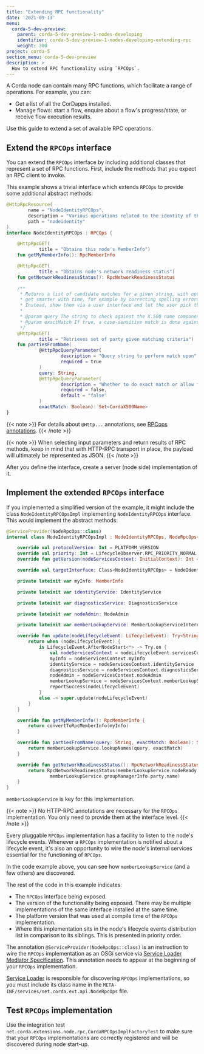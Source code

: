 ```yaml
---
title: "Extending RPC functionality"
date: '2021-09-13'
menu:
  corda-5-dev-preview:
    parent: corda-5-dev-preview-1-nodes-developing
    identifier: corda-5-dev-preview-1-nodes-developing-extending-rpc
    weight: 300
project: corda-5
section_menu: corda-5-dev-preview
description: >
  How to extend RPC functionality using `RPCOps`.
---
```


A Corda node can contain many RPC functions, which facilitate a range of operations. For example, you can:
* Get a list of all the CorDapps installed.
* Manage flows: start a flow, enquire about a flow's progress/state, or receive flow execution results.

Use this guide to extend a set of available RPC operations.

## Extend the `RPCOps` interface

You can extend the `RPCOps` interface by including additional classes that represent a set of RPC functions.
First, include the methods that you expect an RPC client to invoke.

This example shows a trivial interface which extends `RPCOps` to provide some additional abstract methods:

````kotlin
@HttpRpcResource(
        name = "NodeIdentityRPCOps",
        description = "Various operations related to the identity of the Corda node in the network",
        path = "nodeidentity"
)
interface NodeIdentityRPCOps : RPCOps {

    @HttpRpcGET(
            title = "Obtains this node's MemberInfo")
    fun getMyMemberInfo(): RpcMemberInfo

    @HttpRpcGET(
            title = "Obtains node's network readiness status")
    fun getNetworkReadinessStatus(): RpcNetworkReadinessStatus

    /**
     * Returns a list of candidate matches for a given string, with optional fuzzy(ish) matching. Fuzzy matching may
     * get smarter with time, for example by correcting spelling errors, so you should not hard-code indexes into the results.
     * Instead, show them via a user interface and let the user pick the one they want.
     *
     * @param query The string to check against the X.500 name components.
     * @param exactMatch If true, a case-sensitive match is done against each component of each X.500 name.
     */
    @HttpRpcGET(
            title = "Retrieves set of party given matching criteria")
    fun partiesFromName(
            @HttpRpcQueryParameter(
                    description = "Query string to perform match upon",
                    required = true
            )
            query: String,
            @HttpRpcQueryParameter(
                    description = "Whether to do exact match or allow fuzzy matches",
                    required = false,
                    default = "false"
            )
            exactMatch: Boolean): Set<CordaX500Name>
}
````
{{< note >}}
For details about `@Http...` annotations, see [RPCops annotations](expose-rpc/annotation.md).
{{< /note >}}

{{< note >}}
When selecting input parameters and return results of RPC methods, keep in mind that with HTTP-RPC transport in place, the payload will ultimately be represented as JSON.
{{< /note >}}

After you define the interface, create a server (node side) implementation of it.

## Implement the extended `RPCOps` interface

If you implemented a simplified version of the example, it might include the class
`NodeIdentityRPCOpsImpl` implementing `NodeIdentityRPCOps` interface. This would implement the abstract
methods:

```kotlin
@ServiceProvider(NodeRpcOps::class)
internal class NodeIdentityRPCOpsImpl : NodeIdentityRPCOps, NodeRpcOps<NodeIdentityRPCOps> {

    override val protocolVersion: Int = PLATFORM_VERSION
    override val priority: Int = LifecycleObserver.RPC_PRIORITY_NORMAL
    override fun getVersion(nodeServicesContext: InitialContext): Int = 1

    override val targetInterface: Class<NodeIdentityRPCOps> = NodeIdentityRPCOps::class.java

    private lateinit var myInfo: MemberInfo

    private lateinit var identityService: IdentityService

    private lateinit var diagnosticsService: DiagnosticsService

    private lateinit var nodeAdmin: NodeAdmin

    private lateinit var memberLookupService: MemberLookupServiceInternal

    override fun update(nodeLifecycleEvent: LifecycleEvent): Try<String> {
        return when (nodeLifecycleEvent) {
            is LifecycleEvent.AfterNodeStart<*> -> Try.on {
                val nodeServicesContext = nodeLifecycleEvent.servicesContext as ExtendedNodeServicesContext
                myInfo = nodeServicesContext.myInfo
                identityService = nodeServicesContext.identityService
                diagnosticsService = nodeServicesContext.diagnosticsService
                nodeAdmin = nodeServicesContext.nodeAdmin
                memberLookupService = nodeServicesContext.memberLookupService as MemberLookupServiceInternal
                reportSuccess(nodeLifecycleEvent)
            }
            else -> super.update(nodeLifecycleEvent)
        }
    }

    override fun getMyMemberInfo(): RpcMemberInfo {
        return convertToRpcMemberInfo(myInfo)
    }

    override fun partiesFromName(query: String, exactMatch: Boolean): Set<CordaX500Name> {
        return memberLookupService.lookupNames(query, exactMatch)
    }

    override fun getNetworkReadinessStatus(): RpcNetworkReadinessStatus {
        return RpcNetworkReadinessStatus(memberLookupService.nodeReady.isDone, memberLookupService.isGroupManager,
                memberLookupService.groupManagerInfo.party.name)
    }
}
```

`memberLookupService` is key for this implementation.

{{< note >}}
No HTTP-RPC annotations are necessary for the `RPCOps` implementation. You only need to provide them at the interface level.
{{< /note >}}

Every pluggable `RPCOps` implementation has a facility to listen to the node's lifecycle events. Whenever a `RPCOps`
implementation is notified about a lifecycle event, it's also an opportunity to wire the node's internal
services essential for the functioning of `RPCOps`.

In the code example above, you can see how `memberLookupService` (and a few others) are discovered.

The rest of the code in this example indicates:
* The `RPCOps` interface being exposed.
* The version of the functionality being exposed. There may be multiple implementations of the same
  interface installed at the same time.
* The platform version that was used at compile time of the `RPCOps` implementation.
* Where this implementation sits in the node's lifecycle events distribution list in comparison to its siblings. This is presented in priority order.

The annotation `@ServiceProvider(NodeRpcOps::class)` is an instruction to wire the `RPCOps`
implementation as an OSGi service via
[Service Loader Mediator Specification](https://docs.osgi.org/specification/osgi.cmpn/7.0.0/service.loader). This annotation
needs to appear at the beginning of your `RPCOps` implementation.

[Service Loader](https://docs.oracle.com/javase/9/docs/api/java/util/ServiceLoader.html) is responsible for discovering `RPCOps` implementations, so you must include its class name in the `META-INF/services/net.corda.ext.api.NodeRpcOps` file.

## Test `RPCOps` implementation

Use the integration test `net.corda.extensions.node.rpc.CordaRPCOpsImplFactoryTest` to make sure that
your `RPCOps` implementations are correctly registered and will be discovered during node start-up.
